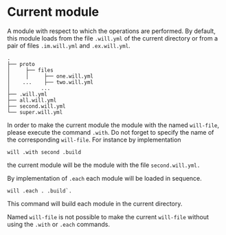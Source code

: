 # Current module

A module with respect to which the operations are performed. By default, this module loads from the file <code>.will.yml</code> of the current directory or from a pair of files <code>.im.will.yml</code> and <code>.ex.will.yml</code>.

```
.
├── proto
│     ├── files
│     │     ├── one.will.yml
│    ...    ├── two.will.yml
│          ...
├── .will.yml  
├── all.will.yml
├── second.will.yml
└── super.will.yml
 ```


  In order to make the current module the module with the named `will-file`, please execute the command `.with`. Do not forget to specify the name of the corresponding `will-file`. For instance by implementation

  ```
  will .with second .build
  ```
  the current module will be the module with the file `second.will.yml.`

   By implementation of `.each` each module will be loaded in sequence.
   ```
   will .each . .build`.
   ```

  This command will build each module in the current directory.

  Named `will-file` is not possible to make the current `will-file` without using the `.with` or `.each` commands.
